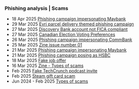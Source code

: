 ### Phishing analysis | Scams

- 18 Apr 2025 [Phishing campaign impersonating Maybank](https://github.com/thequietlife/phishing-analysis/blob/716fe98725a7d7bf65eb404d62d86ff27987b104/Phishing%20campaign%20impersonating%20Maybank.md)
- 29 Mar 2025 [Evri parcel delivery themed phishing campaign](https://github.com/thequietlife/phishing-analysis/blob/43ee69a1c7858301a371a56d4d795c08f95246e7/Evri%20parcel%20delivery%20phishing%20campaign.md)
- 27 Mar 2025 [Discovery Bank account not FICA compliant](https://github.com/thequietlife/phishing-analysis/blob/f514b03c78e704fdfdb50cbc7fb1bd9e1947d77a/Discovery%20Bank%20account%20not%20FICA%20compliant.md)
- 27 Mar 2025 [Canadian Election Voting Preferences](https://github.com/thequietlife/phishing-analysis/blob/1d337775f1cfcd73d1f2d3ef7c67cac97d7afbba/Canadian%20Election%20Voting%20Preferences.md)
- 26 Mar 2025 [Phishing campaign impersonating CommBank](https://github.com/thequietlife/phishing-analysis/blob/57e101185dd58887c997d46ffad5d8c5effc34d7/Phishing%20campaign%20impersonating%20CBA.md)
- 25 Mar 2025 [Zine issue number 01](https://github.com/thequietlife/phishing-analysis/blob/1126a930a91bcde9044482c1268d3029335cbc5a/images/zine%20issue%2001.png)
- 21 Mar 2025 [Phishing campaign impersonating Maybank](https://github.com/thequietlife/phishing-analysis/blob/7df828150e54acbc484292a1413707401d3eec8c/Phishing%20campaign%20impersonating%20Maybank.md)
- 21 Mar 2025 [Phishing campaign posing as HSBC](https://github.com/thequietlife/phishing-analysis/blob/7a1423d536f332d8bf9d6e047b17ad7917747515/Phishing%20campaign%20posing%20as%20HSBC.md)
- 18 Mar 2025 [Fake job offer](https://github.com/thequietlife/phishing-analysis/blob/f6389ca8fdcbee4835b25124e55c1549d78abb39/fake%20job%20offer.md)
- 16 Mar 2025 [Zine - Types of scams](https://github.com/thequietlife/phishing-analysis/blob/904a6888b055ae92ec68724fb128f7b110694536/images/zine%2000.jpeg)
- Feb 2025 [Fake TechCrunch podcast invite](https://github.com/thequietlife/phishing-analysis/blob/main/fake%20TechCrunch%20podcast%20invite.md) 
- Feb 2025 [Steam gift card scam](https://github.com/thequietlife/phishing-analysis/blob/0e70b81b6fcb7ea2958986c3c997b5ef73426a1c/steam%20gift%20card.md)
- Jun 2024 - Feb 2025 [Types of scams](https://github.com/thequietlife/phishing-analysis/blob/b679b6cd6b2a92768113bf9ced381f486cd5b593/types%20scams.md)

